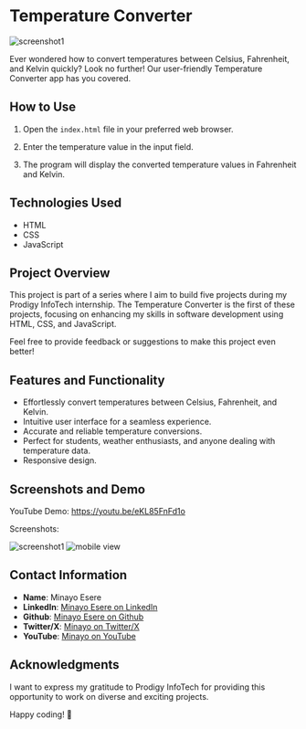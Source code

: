 # Temperature Converter

![screenshot1](https://github.com/mudeitsi/PRODIGY_SD_01/assets/107103188/82384cf7-4511-4280-8f0e-f5ae9964aef4)


Ever wondered how to convert temperatures between Celsius, Fahrenheit, and Kelvin quickly? Look no further! Our user-friendly Temperature Converter app has you covered.

## How to Use

1. Open the `index.html` file in your preferred web browser.

2. Enter the temperature value in the input field.

3. The program will display the converted temperature values in Fahrenheit and Kelvin.

## Technologies Used

- HTML
- CSS
- JavaScript

## Project Overview

This project is part of a series where I aim to build five projects during my Prodigy InfoTech internship. The Temperature Converter is the first of these projects, focusing on enhancing my skills in software development using HTML, CSS, and JavaScript.

Feel free to provide feedback or suggestions to make this project even better!

## Features and Functionality
- Effortlessly convert temperatures between Celsius, Fahrenheit, and Kelvin.
- Intuitive user interface for a seamless experience.
- Accurate and reliable temperature conversions.
- Perfect for students, weather enthusiasts, and anyone dealing with temperature data.
- Responsive design.


## Screenshots and Demo
YouTube Demo:
https://youtu.be/eKL85FnFd1o

Screenshots:

![screenshot1](https://github.com/mudeitsi/PRODIGY_SD_01/assets/107103188/3d080768-a55f-4aee-acd5-e4d75f5c401b) ![mobile view](https://github.com/mudeitsi/PRODIGY_SD_01/assets/107103188/662e3be7-2374-40e6-b6e4-ea3949fd7db3)


## Contact Information
- **Name**: Minayo Esere
- **LinkedIn**: [Minayo Esere on LinkedIn](https://www.linkedin.com/in/minayo-esere/)
- **Github**: [Minayo Esere on Github](https://github.com/mudeitsi)
- **Twitter/X**: [Minayo on Twitter/X](https://twitter.com/devmudiezi)
- **YouTube**: [Minayo on YouTube](https://www.youtube.com/feeds/videos.xml?channel_id=UCDGjfyfpZgkEK5t_zTOtXpA)
  


## Acknowledgments

I want to express my gratitude to Prodigy InfoTech for providing this opportunity to work on diverse and exciting projects.

Happy coding! 🚀
